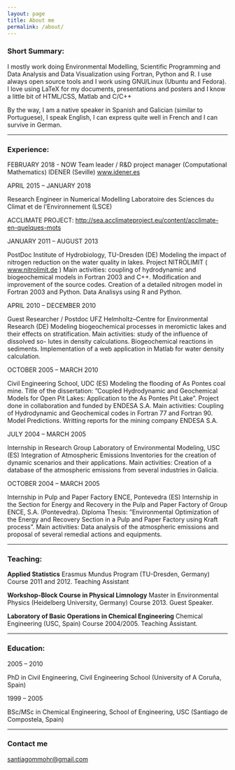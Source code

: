 ```yaml
---
layout: page
title: About me
permalink: /about/
---
```


### Short Summary:

I mostly work doing Environmental Modelling, Scientific Programming and Data Analysis and Data Visualization
using Fortran, Python and R. I use always open source tools and I work using GNU/Linux (Ubuntu and Fedora).
I love using LaTeX for my documents, presentations and posters and I know a little bit of HTML/CSS, Matlab and C/C++

By the way, I am a native speaker in Spanish and Galician (similar to Portuguese), I speak English, 
I can express quite well in French and I can survive in German.

----------------------------------------------------------------

### Experience:

FEBRUARY 2018 - NOW
Team leader / R&D project manager  (Computational Mathematics)
IDENER (Seville)
www.idener.es


APRIL 2015  –  JANUARY 2018

Research Engineer in Numerical Modelling
Laboratoire des Sciences du Climat et de l'Environnement (LSCE)

ACCLIMATE PROJECT: http://sea.acclimateproject.eu/content/acclimate-en-quelques-mots
 

JANUARY 2011 – AUGUST 2013

PostDoc
Institute of Hydrobiology, TU-Dresden (DE)
Modeling the impact of nitrogen reduction on the water
quality in lakes. Project NITROLIMIT
( www.nitrolimit.de )
Main activities: coupling of hydrodynamic and biogeochemical 
models in Fortran 2003 and C++. Modification
and improvement of the source codes. Creation of a 
detailed nitrogen model in Fortran 2003 and Python. Data
Analisys using R and Python.


APRIL 2010 – DECEMBER 2010

Guest Researcher / Postdoc
UFZ Helmholtz–Centre for Environmental Research (DE)
Modeling biogeochemical processes in meromictic lakes
and their effects on stratification.
Main activities: study of the influence of dissolved so-
lutes in density calculations. Biogeochemical reactions
in sediments. Implementation of a web application in
Matlab for water density calculation.


OCTOBER 2005 – MARCH 2010

Civil Engineering School, UDC (ES)
Modeling the flooding of As Pontes coal mine. Title of the
dissertation: ”Coupled Hydrodynamic and Geochemical
Models for Open Pit Lakes: Application to the As Pontes
Pit Lake”. Project done in collaboration and funded by
ENDESA S.A.
Main activities: Coupling of Hydrodynamic and Geochemical 
codes in Fortran 77 and Fortran 90. Model Predictions. 
Writting reports for the mining company ENDESA S.A.


JULY 2004 – MARCH 2005

Internship in Research Group Laboratory of Environmental Modeling, USC (ES)
Integration of Atmospheric Emissions Inventories for the creation of dynamic scenarios and their applications.
Main activities: Creation of a database of the atmospheric emissions from several industries in Galicia.


OCTOBER 2004 – MARCH 2005

Internship in Pulp and Paper Factory
ENCE, Pontevedra (ES)
Internship in the Section for Energy and Recovery in the
Pulp and Paper Factory of Group ENCE, S.A. (Pontevedra). 
Diploma Thesis: ”Environmental Optimization of the
Energy and Recovery Section in a Pulp and Paper 
Factory using Kraft process”.
Main activities: Data analysis of the atmospheric emissions 
and proposal of several remedial actions and equipments.

-------------------------------------------------------------------------------------------------

### Teaching:

**Applied Statistics**
Erasmus Mundus Program (TU-Dresden, Germany)
Course 2011 and 2012. Teaching Assistant


**Workshop-Block Course in Physical Limnology**
Master in Environmental Physics (Heidelberg University,
Germany) Course 2013. Guest Speaker.

**Laboratory of Basic Operations in Chemical Engineering**
Chemical Engineering (USC, Spain)
Course 2004/2005. Teaching Assistant.

-------------------------------------------------------------------------------------------------

### Education:

2005 – 2010

PhD in Civil Engineering, Civil Engineering School (University of A Coruña, Spain)


1999 – 2005

BSc/MSc in Chemical Engineering, School of Engineering, USC (Santiago de Compostela, Spain)



---------------------------------------------------------------------------------------------------

### Contact me

[santiagommohr@gmail.com](mailto:santiagommohr@gmail.com)
